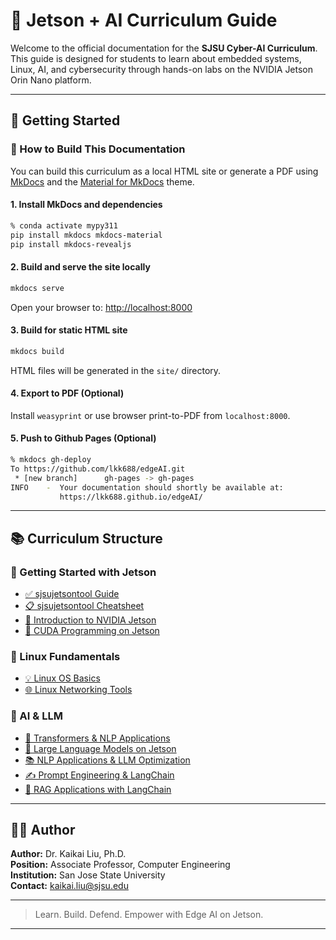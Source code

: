 # 📘 Jetson + AI Curriculum Guide

Welcome to the official documentation for the **SJSU Cyber-AI Curriculum**. This guide is designed for students to learn about embedded systems, Linux, AI, and cybersecurity through hands-on labs on the NVIDIA Jetson Orin Nano platform.

---

## 🧭 Getting Started

### 🔧 How to Build This Documentation

You can build this curriculum as a local HTML site or generate a PDF using [MkDocs](https://www.mkdocs.org/) and the [Material for MkDocs](https://squidfunk.github.io/mkdocs-material/) theme.

#### 1. Install MkDocs and dependencies

```bash
% conda activate mypy311
pip install mkdocs mkdocs-material
pip install mkdocs-revealjs
```

#### 2. Build and serve the site locally

```bash
mkdocs serve
```

Open your browser to: [http://localhost:8000](http://localhost:8000)

#### 3. Build for static HTML site

```bash
mkdocs build
```

HTML files will be generated in the `site/` directory.

#### 4. Export to PDF (Optional)

Install `weasyprint` or use browser print-to-PDF from `localhost:8000`.

#### 5. Push to Github Pages (Optional)

```bash
% mkdocs gh-deploy
To https://github.com/lkk688/edgeAI.git
 * [new branch]      gh-pages -> gh-pages
INFO    -  Your documentation should shortly be available at:
           https://lkk688.github.io/edgeAI/
```
---

## 📚 Curriculum Structure

### 🔰 Getting Started with Jetson

* [✅ sjsujetsontool Guide](curriculum/00_sjsujetsontool_guide.md)
* [📋 sjsujetsontool Cheatsheet](curriculum/00b_sjsujetsontool_cheatsheet.md)
* [🔧 Introduction to NVIDIA Jetson](curriculum/01a_nvidia_jetson.md)
* [🚀 CUDA Programming on Jetson](curriculum/01b_jetson_cuda.md)

### 🐧 Linux Fundamentals

* [💡 Linux OS Basics](curriculum/02a_linux_basics.md)
* [🌐 Linux Networking Tools](curriculum/03a_linux_networking_tools.md)

### 🤖 AI & LLM

* [🧠 Transformers & NLP Applications](curriculum/05_transformers_nlp_applications.md)
* [🚀 Large Language Models on Jetson](curriculum/06_llms_jetson.md)
* [📚 NLP Applications & LLM Optimization](curriculum/07_nlp_applications_llm_optimization.md)
* [✍️ Prompt Engineering & LangChain](curriculum/08_prompt_engineering_langchain_jetson.md)
* [🔎 RAG Applications with LangChain](curriculum/09_rag_app_langchain_jetson.md)

<!-- ### 🧪 Final Project

* [🏆 Hackathon & Project Challenges](curriculum/11_final_challenges_hackathon.md) -->

---

## 👨‍🏫 Author

**Author:** Dr. Kaikai Liu, Ph.D.  
**Position:** Associate Professor, Computer Engineering  
**Institution:** San Jose State University  
**Contact:** [kaikai.liu@sjsu.edu](mailto:kaikai.liu@sjsu.edu)

---

> Learn. Build. Defend. Empower with Edge AI on Jetson.

---
